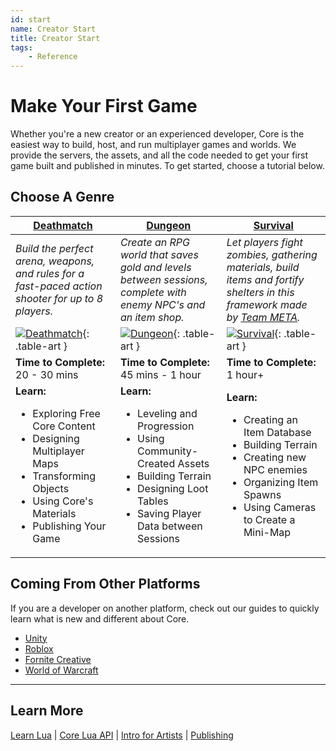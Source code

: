 ```yaml
---
id: start
name: Creator Start
title: Creator Start
tags:
    - Reference
---
```


<style>
    .table-art img {
        width: 200px;
        max-width: none;
        margin-left: auto;
        margin-right: auto;
        display: block;
    }

    .md-typeset table:not([class]) tr td:first-child {
        width: auto;
    }

    table > thead > tr > th:nth-child(3),
    .md-typeset table:not([class]) tr td:nth-child(2) {
        width: 33%;
    }

    .md-typeset table:not([class]) td {
        border-top: none;
    }

    body > div.md-container > main > div > div.md-content > article > div.md-typeset__scrollwrap > div > table > thead > tr > th {
        text-align: center;
    }
</style>

# Make Your First Game

Whether you're a new creator or an experienced developer, Core is the easiest way to build, host, and run multiplayer games and worlds. We provide the servers, the assets, and all the code needed to get your first game built and published in minutes. To get started, choose a tutorial below.

## Choose A Genre

| [Deathmatch](my_first_multiplayer_game.md) | [Dungeon](../tutorials/first_game_rpg.md) | [Survival](../tutorials/survival_tutorial.md) |
| --- | --- | --- |
| *Build the perfect arena, weapons, and rules for a fast-paced action shooter for up to 8 players.* | *Create an RPG world that saves gold and levels between sessions, complete with enemy NPC's and an item shop.* | *Let players fight zombies, gathering materials, build items and fortify shelters in this framework made by [Team META](https://core-team-meta.github.io/).* |
| [![Deathmatch](../img/Start/Deathmatch_Docs.png)](my_first_multiplayer_game.md){: .table-art } | [![Dungeon](../img/Start/DungeonCrawler_Docs.png)](../tutorials/first_game_rpg.md){: .table-art } | [![Survival](../img/Start/Survival_Docs.png)](../tutorials/survival_tutorial.md){: .table-art } |
| **Time to Complete:** 20 - 30 mins   | **Time to Complete:** 45 mins - 1 hour | **Time to Complete:** 1 hour+ |
| **Learn:** <ul><li>Exploring Free Core Content</li><li>Designing Multiplayer Maps</li><li>Transforming Objects</li><li>Using Core's Materials</li><li>Publishing Your Game</li></ul> | **Learn:** <ul><li>Leveling and Progression</li><li>Using Community-Created Assets</li><li>Building Terrain</li><li>Designing Loot Tables</li><li>Saving Player Data between Sessions</li></ul> | **Learn:** <ul><li>Creating an Item Database</li><li>Building Terrain</li><li>Creating new NPC enemies</li><li>Organizing Item Spawns</li><li>Using Cameras to Create a Mini-Map</li></ul> |

## Coming From Other Platforms

If you are a developer on another platform, check out our guides to quickly learn what is new and different about Core.

- [Unity](../other_platforms/unity.md)
- [Roblox](../other_platforms/roblox.md)
- [Fornite Creative](../other_platforms/fortnite_creative.md)
- [World of Warcraft](../other_platforms/world_of_warcraft.md)

---

## Learn More

[Learn Lua](../tutorials/lua_basics_helloworld.md) | [Core Lua API](../api/index.md) | [Intro for Artists](../references/art_reference.md) | [Publishing](publishing.md)

<!-- TODO: Unreal, Minecraft Mods -->
